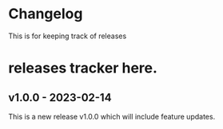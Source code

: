 # Changelog

This is for keeping track of releases

# releases tracker here.

## v1.0.0 - 2023-02-14

This is a new release v1.0.0 which will include feature updates.
